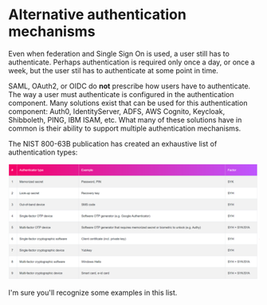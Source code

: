 # Alternative authentication mechanisms
Even when federation and Single Sign On is used, a user still has to authenticate. Perhaps authentication is required only once a day, or once a week, but the user stil has to authenticate at some point in time. 

SAML, OAuth2, or OIDC do **not** prescribe how users have to authenticate. The way a user must authenticate is configured in the authentication component. Many solutions exist that can be used for this authentication component: Auth0, IdentityServer, ADFS, AWS Cognito, Keycloak, Shibboleth, PING, IBM ISAM, etc. What many of these solutions have in common is their ability to support multiple authentication mechanisms. 

The NIST 800-63B publication has created an exhaustive list of authentication types:

![](docimages/2020-02-19-08-36-35.png)

I'm sure you'll recognize some examples in this list. 